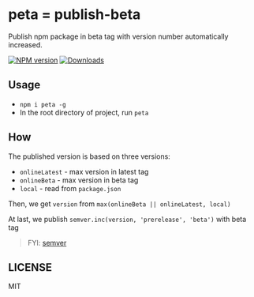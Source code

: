 # peta = publish-beta
Publish npm package in beta tag with version number automatically increased.

[![NPM version][npm-image]][npm-url] [![Downloads][downloads-image]][npm-url]

## Usage
 - `npm i peta -g`
 - In the root directory of project, run `peta`

## How
The published version is based on three versions:
 - `onlineLatest` - max version in latest tag
 - `onlineBeta` - max version in beta tag
 - `local` - read from `package.json`

Then, we get `version` from `max(onlineBeta || onlineLatest, local)`

At last, we publish `semver.inc(version, 'prerelease', 'beta')` with beta tag
> FYI: [semver](https://github.com/npm/node-semver)

## LICENSE
MIT

[downloads-image]: https://img.shields.io/npm/dm/peta.svg
[npm-url]: https://npmjs.org/package/peta
[npm-image]: https://img.shields.io/npm/v/peta.svg
